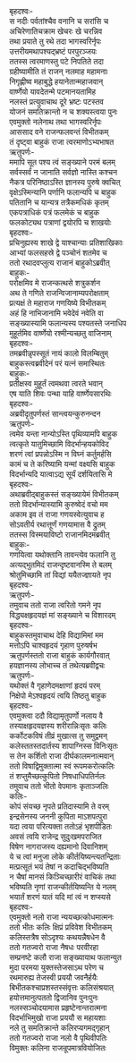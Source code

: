 बृहदश्वः-  
स नदीः पर्वतांश्चैव वनानि च सरांसि च  
अचिरेणातिचक्राम खेचरः खे चरन्निव  
तथा प्रयाते तु रथे तदा भागस्वरिर्नृपः  
उत्तरीयमथापश्यद्भ्रष्टं परपुरञ्जयः  
ततस्स त्वरमाणस्तु पटे निपतिते तदा  
ग्रहीष्यामीति तं राजन् नलमाह महामनाः  
निगृह्णीष्व महाबुद्धे हयानेतान्महाजवान्  
वार्ष्णेयो यावदेतन्मे पटमानयतामिह  
नलस्तं प्रत्युवाचाथ दूरे भ्रष्टः पटस्तव  
योजनं समतिक्रान्तो न च शक्यस्त्वया पुनः  
एवमुक्तो नलेनाथ तथा भागस्वरिर्नृपः  
आससाद वने राजन्फलवन्तं विभीतकम्  
तं दृष्ट्वा बाहुकं राजा त्वरमाणोऽभ्यभाषत  
ऋतुपर्णः-  
ममापि सूत पश्य त्वं सङ्ख्याने परमं बलम्  
सर्वस्सर्वं न जानाति सर्वज्ञो नास्ति कश्चन  
नैकत्र परिनिष्ठाऽस्ति ज्ञानस्य पुरुषे क्वचित्  
वृक्षेऽस्मिन्यानि पर्णानि फलान्यपि च बाहुक  
पतितानि च यान्यत्र तत्रैकमधिकं कृतम्  
एकपत्राधिकं पत्रं फलमेकं च बाहुक  
फलकोट्यथ पत्राणां द्वयोरपि च शाखयोः  
बृहदश्वः-  
प्रचिनुह्यस्य शाखे द्वे याश्चान्याः प्रतिशाखिकाः  
आभ्यां फलसहस्रे द्वे पञ्चोनं शतमेव च  
ततो रथादवप्लुत्य राजानं बाहुकोऽब्रवीत्  
बाहुकः-  
परोक्षमिव मे राजन्कत्थसे शत्रुकर्शन  
अथ ते गणिते राजन्विजानाम्यपरोक्षताम्  
प्रत्यक्षं ते महाराज गणयिष्ये विभीतकम्  
अहं हि नाभिजानामि भवेदेवं नवेति वा  
सङ्ख्यास्यामि फलान्यस्य पश्यतस्ते जनाधिप  
मुहूर्तमिव वार्ष्णेयो रश्मीन्यच्छतु वाजिनाम्  
बृहदश्वः-  
तमब्रवीन्नृपस्सूतं नायं कालो विलम्बितुम्  
बाहुकस्त्वब्रवीदेनं परं यत्नं समास्थितः  
बाहुकः-  
प्रतीक्षस्व मुहूर्तं त्वमथवा त्वरते भवान्  
एष याति शिवः पन्था याहि वार्ष्णेयसारथिः  
बृहदश्वः-  
अब्रवीदृतुपर्णस्तं सान्त्वयन्कुरुनन्दन  
ऋतुपर्णः-  
त्वमेव यन्ता नान्योऽस्ति पृथिव्यामपि बाहुक  
त्वत्कृते यातुमिच्छामि विदर्भान्हयकोविद  
शरणं त्वां प्रपन्नोऽस्मि न विघ्नं कर्तुमर्हसि  
कामं च ते करिष्यामि यन्मां वक्ष्यसि बाहुक  
विदर्भान्यदि यात्वाऽद्य सूर्यं दर्शयितासि मे  
बृहदश्वः-  
अथाब्रवीद्बाहुकस्तं सङ्ख्यायेमं विभीतकम्  
ततो विदर्भान्यास्यामि कुरुष्वेदं वचो मम  
अकाम इव तं राजा गणयस्वेत्युवाच ह  
सोऽवतीर्य रथात्तूर्णं गणयामास वै द्रुतम्  
ततस्स विस्मयाविष्टो राजानमिदमब्रवीत्  
बाहुकः-  
गणयित्वा यथोक्तानि तावन्त्येव फलानि तु  
अत्यद्भुतमिदं राजन्दृष्टवानस्मि ते बलम्  
श्रोतुमिच्छामि तां विद्यां ययैतज्ज्ञायते नृप  
बृहदश्वः-  
ऋतुपर्णः-  
तमुवाच ततो राजा त्वरितो गमने नृप  
विद्ध्यक्षहृदयज्ञं मां सङ्ख्याने च विशारदम्  
बृहदश्वः-  
बाहुकस्तमुवाचाथ देहि विद्यामिमां मम  
मत्तोऽपि चाश्वहृदयं गृहाण पुरुषर्षभ  
ऋतुपर्णस्ततो राजा बाहुकं कार्यगौरवात्  
हयज्ञानस्य लोभाच्च तं तथेत्यब्रवीद्वचः  
ऋतुपर्णः-  
यथोक्तं वै गृहाणेदमक्षाणां हृदयं परम्  
निक्षेपो मेऽश्वहृदयं त्वयि तिष्ठतु बाहुक  
बृहदश्वः-  
एवमुक्त्वा ददौ विद्यामृतुपर्णो नलाय वै  
तस्याक्षहृदयज्ञस्य शरीरान्निःसृतः कलिः  
कर्कोटकविषं तीव्रं मुखात्स तु समुद्वमन्  
कलेस्ततस्तदार्तस्य शापाग्निस्स विनिःसृतः  
स तेन कर्शितो राजा दीर्घकालमनात्मवान्  
ततो विषाद्विमुक्तात्मा स्वं रूपमकरोत्कलिः  
तं शप्तुमैच्छत्कुपितो निषधाधिपतिर्नलः  
तमुवाच ततो भीतो वेपमानः कृताञ्जलिः  
कलिः-  
कोपं संयच्छ नृपते प्रतिदास्यामि ते वरम्  
इन्द्रसेनस्य जननी कुपिता माऽशपत्पुरा  
यदा त्वया परित्यक्ता ततोऽहं भृशपीडितः  
अवसं त्वयि राजेन्द्र सुदुःखमपराजित  
विषेण नागराजस्य दह्यमानो दिवानिशम्  
ये च त्वां मनुजा लोके कीर्तयिष्यन्त्यतन्द्रिताः  
मत्प्रत्सूतं भयं तेषां न कदाचिद्भविष्यति  
न चैषां मानसं किञ्चिच्छारीरं वाचिकं तथा  
भविष्यति नृणां राजन्कीर्तयिष्यन्ति ये नलम्  
भयार्तं शरणं यातं यदि मां त्वं न शप्स्यसे  
बृहदश्वः-  
एवमुक्तो नलो राजा न्ययच्छत्कोधमात्मनः  
ततो भीतः कलिः क्षिप्रं प्रविवेश विभीतकम्  
कलिस्तत्रैष सोऽदृश्यः कथयन्नैषधेन वै  
ततो गतज्वरो राजा नैषधः परवीरहा  
सम्प्रनष्टे कलौ राजा सङ्ख्यायाथ फलान्युत  
मुदा परमया युक्तस्तेजसाऽथ परेण च  
रथमारुह्य तेजस्वी प्रययौ जवनैर्हयैः  
बिभीतकश्चाप्रशस्तस्संवृत्तः कलिसंश्रयात्  
हयोत्तमानुत्पततो द्विजानिव पुनःपुनः  
नलस्सञ्चोदयामास प्रहृष्टेनान्तरात्मना  
विदर्भाभिमुखो राजा प्रययौ स महायशाः  
नले तु समतिक्रान्ते कलिरप्यगमद्गृहान्  
ततो गतज्वरो राजा नलो वै पृथिवीपतिः  
विमुक्तः कलिना राजन्रूपमात्रवियोजितः  
